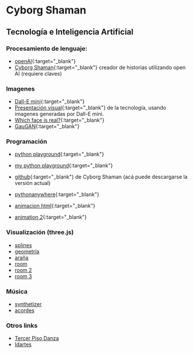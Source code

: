 # Cyborg Shaman

## Tecnología e Inteligencia Artificial

### Procesamiento de lenguaje:
- [openAI](https://openai.com/api){:target="_blank"}
- [Cyborg Shaman](https://cyborgshaman.pythonanywhere.com){:target="_blank"} creador de historias utilizando open AI (requiere claves)

[//]: # (comments are strange here...)

### Imagenes
- [Dall-E mini](https://huggingface.co/spaces/dalle-mini/dalle-mini){:target="_blank"}
- [Presentación visual](https://cyborgshaman.pythonanywhere.com/presentation){:target="_blank"} de la tecnología, usando imagenes generadas por Dall-E mini.
- [Which face is real?](https://www.whichfaceisreal.com/index.php){:target="_blank"}
- [GauGAN](http://gaugan.org/gaugan2){:target="_blank"}

### Programación
- [python playground](https://lwebapp.com/en/python-playground){:target="_blank"}
- [my python playground](pyodide/pythononline.html){:target="_blank"}
- [github](https://github.com/emersonjleon/cyborgchaman){:target="_blank"} de Cyborg Shaman (acá puede descargarse la versión actual)
- [pythonanywhere](https://pythonanywhere.com){:target="_blank"}


- [animacion html](animation/animation.html){:target="_blank"}
- [animation 2](animationmaster/index.html){:target="_blank"}


### Visualización (three.js)

- [splines](/threejs/bspline6c.html)
- [geometría](/threejs/spikes.html)
- [araña](/threejs/arana.html)
- [room](/threejs/room.html)
- [room 2](/threejs/darkroom.html)
- [room 3](/threejs/projectionroom.html)

### Música
- [synthetizer](music/synth.html)
- [acordes](music/acordes.html)

### Otros links
- [Tercer Piso Danza](https://www.tercerpisodanza.com/)
- [Idartes](idartes.gov.co)

